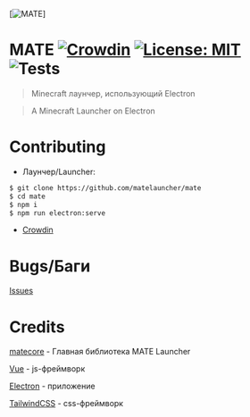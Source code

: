 [![MATE](mate.png)]

# MATE [![Crowdin](https://badges.crowdin.net/mate-launcher/localized.svg)](https://crowdin.com/project/mate-launcher) [![License: MIT](https://img.shields.io/badge/License-MIT-yellow.svg)](https://opensource.org/licenses/MIT) ![Tests](https://github.com/MATElauncher/MATE/workflows/Tests/badge.svg)
> Minecraft лаунчер, использующий Electron

> A Minecraft Launcher on Electron 

# Contributing
* Лаунчер/Launcher:
```bash
$ git clone https://github.com/matelauncher/mate
$ cd mate
$ npm i
$ npm run electron:serve
```

* [Crowdin](https://crowdin.net/project/mate-launcher)

# Bugs/Баги
[Issues](https://github.com/MATElauncher/MATE/issues)

# Credits
[matecore](https://github.com/matelauncher/matecore) - Главная библиотека MATE Launcher

[Vue](https://vuejs.org) - js-фреймворк

[Electron](https://www.electronjs.org) - приложение

[TailwindCSS](https://tailwindcss.com) - css-фреймворк 
